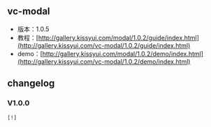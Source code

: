 ## vc-modal

* 版本：1.0.5
* 教程：[http://gallery.kissyui.com/modal/1.0.2/guide/index.html](http://gallery.kissyui.com/vc-modal/1.0.2/guide/index.html)
* demo：[http://gallery.kissyui.com/modal/1.0.2/demo/index.html](http://gallery.kissyui.com/vc-modal/1.0.2/demo/index.html)

## changelog

### V1.0.0

    [!]
